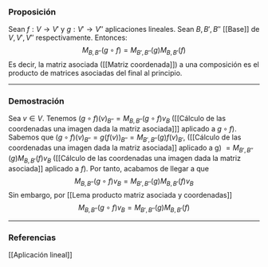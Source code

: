 ### Proposición

Sean $f: V \rightarrow V'$ y $g: V' \rightarrow V''$ aplicaciones lineales. Sean $B, B', B''$ [[Base]] de $V, V', V''$ respectivamente. Entonces:
$$M_{B,B''}(g \circ f) = M_{B', B''}(g)M_{B,B'}(f)$$
Es decir, la matriz asociada ([[Matriz coordenada]]) a una composición es el producto de matrices asociadas del final al principio. 

---
### Demostración

Sea $v \in V$. Tenemos $(g \circ f)(v)_{B''} = M_{B, B''}(g \circ f)v_B$ ([[Cálculo de las coordenadas una imagen dada la matriz asociada]]] aplicado a $g \circ f$). Sabemos que $(g\circ f)(v)_{B''} = g(f(v))_{B''} = M_{B',B''} (g) f(v)_{B'}$, ([[Cálculo de las coordenadas una imagen dada la matriz asociada]] aplicado a g) $= M_{B', B''} (g) M_{B,B'} (f) v_B$ ([[Cálculo de las coordenadas una imagen dada la matriz asociada]] aplicado a $f$). Por tanto, acabamos de llegar a que $$M_{B, B''} (g \circ f)v_B = M_{B',B''}(g)M_{B,B'}(f)v_B$$Sin embargo, por [[Lema producto matriz asociada y coordenadas]]
$$M_{B,B''}(g \circ f)v_B = M_{B',B''}(g)M_{B,B'}(f)$$


---
### Referencias

[[Aplicación lineal]]
